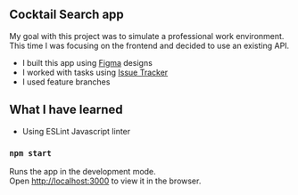 ## Cocktail Search app

My goal with this project was to simulate a professional work environment.
This time I was focusing on the frontend and decided to use an existing API.

* I built this app using [Figma](https://figma.com) designs
* I worked with tasks using [Issue Tracker](ec2-13-51-252-148.eu-north-1.compute.amazonaws.com/)
* I used feature branches

## What I have learned

* Using ESLint Javascript linter

### `npm start`

Runs the app in the development mode.\
Open [http://localhost:3000](http://localhost:3000) to view it in the browser.
